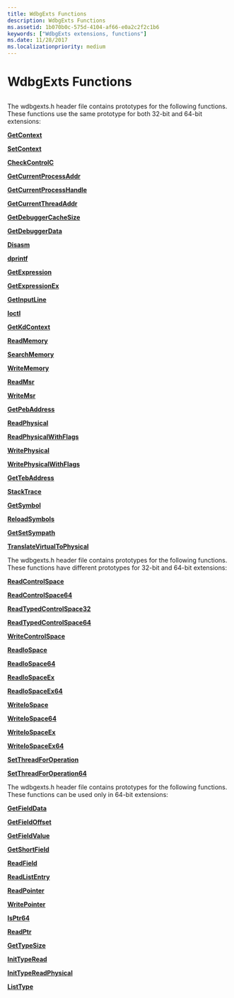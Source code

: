 ```yaml
---
title: WdbgExts Functions
description: WdbgExts Functions
ms.assetid: 1b070b0c-575d-4104-af66-e0a2c2f2c1b6
keywords: ["WdbgExts extensions, functions"]
ms.date: 11/28/2017
ms.localizationpriority: medium
---
```


# WdbgExts Functions


## <span id="ddk_wdbgexts_functions_dbwx"></span><span id="DDK_WDBGEXTS_FUNCTIONS_DBWX"></span>


The wdbgexts.h header file contains prototypes for the following functions. These functions use the same prototype for both 32-bit and 64-bit extensions:

[**GetContext**](/previous-versions/windows/hardware/previsioning-framework/ff545736(v=vs.85))

[**SetContext**](/previous-versions/windows/hardware/previsioning-framework/ff556644(v=vs.85))

[**CheckControlC**](/windows-hardware/drivers/ddi/wdbgexts/nc-wdbgexts-pwindbg_check_control_c)

[**GetCurrentProcessAddr**](/windows-hardware/drivers/ddi/wdbgexts/nf-wdbgexts-getcurrentprocessaddr)

[**GetCurrentProcessHandle**](/windows-hardware/drivers/ddi/dbgeng/nf-dbgeng-idebugsystemobjects-getcurrentprocesshandle)

[**GetCurrentThreadAddr**](/windows-hardware/drivers/ddi/wdbgexts/nf-wdbgexts-getcurrentthreadaddr)

[**GetDebuggerCacheSize**](/windows-hardware/drivers/ddi/wdbgexts/nf-wdbgexts-getdebuggercachesize)

[**GetDebuggerData**](/windows-hardware/drivers/ddi/wdbgexts/nf-wdbgexts-getdebuggerdata)

[**Disasm**](/windows-hardware/drivers/ddi/wdbgexts/nc-wdbgexts-pwindbg_disasm)

[**dprintf**](/windows-hardware/drivers/ddi/wdbgexts/nc-wdbgexts-pwindbg_output_routine)

[**GetExpression**](/windows-hardware/drivers/ddi/wdbgexts/nc-wdbgexts-pwindbg_get_expression)

[**GetExpressionEx**](/windows-hardware/drivers/ddi/wdbgexts/nf-wdbgexts-getexpressionex)

[**GetInputLine**](/windows-hardware/drivers/ddi/wdbgexts/nf-wdbgexts-getinputline)

[**Ioctl**](/windows-hardware/drivers/ddi/wdbgexts/nc-wdbgexts-pwindbg_ioctl_routine)

[**GetKdContext**](/windows-hardware/drivers/ddi/wdbgexts/nf-wdbgexts-getkdcontext)

[**ReadMemory**](/previous-versions/windows/hardware/previsioning-framework/ff554287(v=vs.85))

[**SearchMemory**](/windows-hardware/drivers/ddi/wdbgexts/nf-wdbgexts-searchmemory)

[**WriteMemory**](/previous-versions/windows/hardware/previsioning-framework/ff561420(v=vs.85))

[**ReadMsr**](/windows-hardware/drivers/ddi/wdbgexts/nf-wdbgexts-readmsr)

[**WriteMsr**](/windows-hardware/drivers/ddi/wdbgexts/nf-wdbgexts-writemsr)

[**GetPebAddress**](/windows-hardware/drivers/ddi/wdbgexts/nf-wdbgexts-getpebaddress)

[**ReadPhysical**](/windows-hardware/drivers/ddi/wdbgexts/nf-wdbgexts-readphysical)

[**ReadPhysicalWithFlags**](/windows-hardware/drivers/ddi/wdbgexts/nf-wdbgexts-readphysicalwithflags)

[**WritePhysical**](/windows-hardware/drivers/ddi/wdbgexts/nf-wdbgexts-writephysical)

[**WritePhysicalWithFlags**](/windows-hardware/drivers/ddi/wdbgexts/nf-wdbgexts-writephysicalwithflags)

[**GetTebAddress**](/windows-hardware/drivers/ddi/wdbgexts/nf-wdbgexts-gettebaddress)

[**StackTrace**](/windows-hardware/drivers/ddi/wdbgexts/nc-wdbgexts-pwindbg_stacktrace_routine)

[**GetSymbol**](/windows-hardware/drivers/ddi/wdbgexts/nc-wdbgexts-pwindbg_get_symbol)

[**ReloadSymbols**](/windows-hardware/drivers/ddi/wdbgexts/nf-wdbgexts-reloadsymbols)

[**GetSetSympath**](/windows-hardware/drivers/ddi/wdbgexts/nf-wdbgexts-getsetsympath)

[**TranslateVirtualToPhysical**](/windows-hardware/drivers/ddi/wdbgexts/nf-wdbgexts-translatevirtualtophysical)

The wdbgexts.h header file contains prototypes for the following functions. These functions have different prototypes for 32-bit and 64-bit extensions:

[**ReadControlSpace**](/windows-hardware/drivers/ddi/wdbgexts/nf-wdbgexts-readcontrolspace)

[**ReadControlSpace64**](/windows-hardware/drivers/ddi/wdbgexts/nf-wdbgexts-readcontrolspace64)

[**ReadTypedControlSpace32**](/previous-versions/ff554339(v=vs.85))

[**ReadTypedControlSpace64**](/previous-versions/ff554341(v=vs.85))

[**WriteControlSpace**](/windows-hardware/drivers/ddi/wdbgexts/nf-wdbgexts-writecontrolspace)

[**ReadIoSpace**](/windows-hardware/drivers/ddi/wdbgexts/nf-wdbgexts-readiospace)

[**ReadIoSpace64**](/windows-hardware/drivers/ddi/wdbgexts/nf-wdbgexts-readiospace64)

[**ReadIoSpaceEx**](/windows-hardware/drivers/ddi/wdbgexts/nf-wdbgexts-readiospaceex)

[**ReadIoSpaceEx64**](/windows-hardware/drivers/ddi/wdbgexts/nf-wdbgexts-readiospaceex64)

[**WriteIoSpace**](/windows-hardware/drivers/ddi/wdbgexts/nf-wdbgexts-writeiospace)

[**WriteIoSpace64**](/windows-hardware/drivers/ddi/wdbgexts/nf-wdbgexts-writeiospace64)

[**WriteIoSpaceEx**](/windows-hardware/drivers/ddi/wdbgexts/nf-wdbgexts-writeiospaceex)

[**WriteIoSpaceEx64**](/windows-hardware/drivers/ddi/wdbgexts/nf-wdbgexts-writeiospaceex64)

[**SetThreadForOperation**](/windows-hardware/drivers/ddi/wdbgexts/nf-wdbgexts-setthreadforoperation)

[**SetThreadForOperation64**](/windows-hardware/drivers/ddi/wdbgexts/nf-wdbgexts-setthreadforoperation64)

The wdbgexts.h header file contains prototypes for the following functions. These functions can be used only in 64-bit extensions:

[**GetFieldData**](/windows-hardware/drivers/ddi/wdbgexts/nf-wdbgexts-getfielddata)

[**GetFieldOffset**](/windows-hardware/drivers/ddi/dbgeng/nf-dbgeng-idebugsymbols-getfieldoffset)

[**GetFieldValue**](/windows-hardware/drivers/ddi/wdbgexts/nf-wdbgexts-getfieldvalue)

[**GetShortField**](/windows-hardware/drivers/ddi/wdbgexts/nf-wdbgexts-getshortfield)

[**ReadField**](/previous-versions/ff553539(v=vs.85))

[**ReadListEntry**](/windows-hardware/drivers/ddi/wdbgexts/nf-wdbgexts-readlistentry)

[**ReadPointer**](/windows-hardware/drivers/ddi/wdbgexts/nf-wdbgexts-readpointer)

[**WritePointer**](/windows-hardware/drivers/ddi/wdbgexts/nf-wdbgexts-writepointer)

[**IsPtr64**](/windows-hardware/drivers/ddi/wdbgexts/nf-wdbgexts-isptr64)

[**ReadPtr**](/windows-hardware/drivers/ddi/wdbgexts/nf-wdbgexts-readptr)

[**GetTypeSize**](/windows-hardware/drivers/ddi/wdbgexts/nf-wdbgexts-gettypesize)

[**InitTypeRead**](/previous-versions/ff550953(v=vs.85))

[**InitTypeReadPhysical**](/previous-versions/ff550957(v=vs.85))

[**ListType**](/windows-hardware/drivers/ddi/wdbgexts/nf-wdbgexts-listtype)

 

